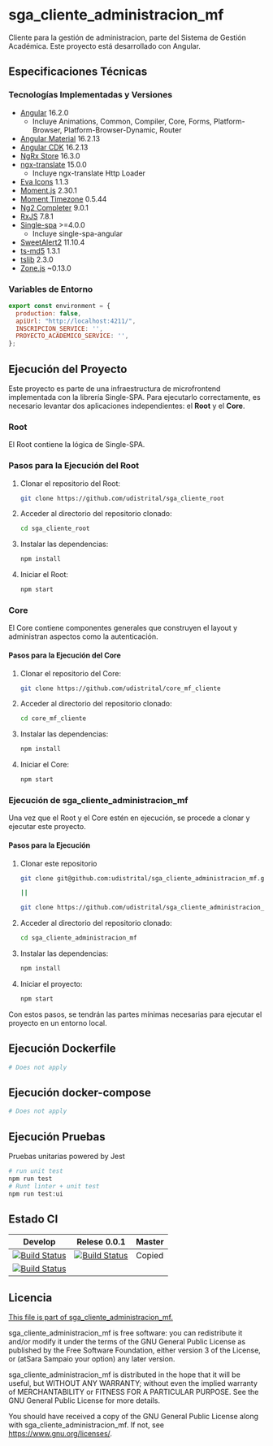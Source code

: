 # sga_cliente_administracion_mf

Cliente para la gestión de administracion, parte del Sistema de Gestión Académica. Este proyecto está desarrollado con Angular.

## Especificaciones Técnicas

### Tecnologías Implementadas y Versiones

- [Angular](https://angular.io/docs) 16.2.0
  - Incluye Animations, Common, Compiler, Core, Forms, Platform-Browser, Platform-Browser-Dynamic, Router
- [Angular Material](https://material.angular.io/) 16.2.13
- [Angular CDK](https://material.angular.io/cdk/categories) 16.2.13
- [NgRx Store](https://ngrx.io/docs) 16.3.0
- [ngx-translate](https://github.com/ngx-translate/core) 15.0.0
  - Incluye ngx-translate Http Loader
- [Eva Icons](https://akveo.github.io/eva-icons/#/) 1.1.3
- [Moment.js](https://momentjs.com/docs/) 2.30.1
- [Moment Timezone](https://momentjs.com/timezone/docs/) 0.5.44
- [Ng2 Completer](https://www.npmjs.com/package/ng2-completer) 9.0.1
- [RxJS](https://rxjs.dev/guide/overview) 7.8.1
- [Single-spa](https://single-spa.js.org/) >=4.0.0
  - Incluye single-spa-angular
- [SweetAlert2](https://sweetalert2.github.io/) 11.10.4
- [ts-md5](https://github.com/cotag/ts-md5) 1.3.1
- [tslib](https://github.com/Microsoft/tslib) 2.3.0
- [Zone.js](https://github.com/angular/angular/tree/master/packages/zone.js) ~0.13.0


### Variables de Entorno

```javascript
export const environment = {
  production: false,
  apiUrl: "http://localhost:4211/",
  INSCRIPCION_SERVICE: '',
  PROYECTO_ACADEMICO_SERVICE: '',
};
```

## Ejecución del Proyecto

Este proyecto es parte de una infraestructura de microfrontend implementada con la librería Single-SPA. Para ejecutarlo correctamente, es necesario levantar dos aplicaciones independientes: el **Root** y el **Core**.

### Root

El Root contiene la lógica de Single-SPA.

### Pasos para la Ejecución del Root

1. Clonar el repositorio del Root: 

    ```bash
    git clone https://github.com/udistrital/sga_cliente_root
    ```

2. Acceder al directorio del repositorio clonado:

    ```bash
    cd sga_cliente_root
    ```

3. Instalar las dependencias:

    ```bash
    npm install
    ```

4. Iniciar el Root:
    ```bash
    npm start
    ```


### Core

El Core contiene componentes generales que construyen el layout y administran aspectos como la autenticación.

#### Pasos para la Ejecución del Core

1. Clonar el repositorio del Core:

    ```bash
    git clone https://github.com/udistrital/core_mf_cliente
    ```

2. Acceder al directorio del repositorio clonado:

    ```bash
    cd core_mf_cliente
    ```

3. Instalar las dependencias:

    ```bash
    npm install
    ```

4. Iniciar el Core:

    ```bash
    npm start
    ```

### Ejecución de sga_cliente_administracion_mf

Una vez que el Root y el Core estén en ejecución, se procede a clonar y ejecutar este proyecto.

#### Pasos para la Ejecución

1. Clonar este repositorio

    ```bash
    git clone git@github.com:udistrital/sga_cliente_administracion_mf.git

    ||

    git clone https://github.com/udistrital/sga_cliente_administracion_mf
    ```

2. Acceder al directorio del repositorio clonado:

    ```bash
    cd sga_cliente_administracion_mf
    ```

3. Instalar las dependencias:

    ```bash
    npm install
    ```

4. Iniciar el proyecto:

    ```bash
    npm start
    ```


Con estos pasos, se tendrán las partes mínimas necesarias para ejecutar el proyecto en un entorno local.


## Ejecución Dockerfile
```bash
# Does not apply
```
## Ejecución docker-compose
```bash
# Does not apply
```
## Ejecución Pruebas

Pruebas unitarias powered by Jest
```bash
# run unit test
npm run test
# Runt linter + unit test
npm run test:ui
```

## Estado CI

| Develop | Relese 0.0.1 | Master |
| -- | -- | -- |
| [![Build Status](https://hubci.portaloas.udistrital.edu.co/api/badges/udistrital/sga_cliente_administracion_mf/status.svg?ref=refs/heads/develop)](https://hubci.portaloas.udistrital.edu.co/udistrital/sga_cliente_administracion_mf) | [![Build Status](https://hubci.portaloas.udistrital.edu.co/api/badges/udistrital/sga_cliente_administracion_mf/status.svg?ref=refs/heads/release/0.0.1)](https://hubci.portaloas.udistrital.edu.co/udistrital/sga_cliente_administracion_mf) | Copied
[![Build Status](https://hubci.portaloas.udistrital.edu.co/api/badges/udistrital/sga_cliente_administracion_mf/status.svg)](https://hubci.portaloas.udistrital.edu.co/udistrital/sga_cliente_administracion_mf) |

## Licencia

[This file is part of sga_cliente_administracion_mf.](LICENSE)

sga_cliente_administracion_mf is free software: you can redistribute it and/or modify it under the terms of the GNU General Public License as published by the Free Software Foundation, either version 3 of the License, or (atSara Sampaio your option) any later version.

sga_cliente_administracion_mf is distributed in the hope that it will be useful, but WITHOUT ANY WARRANTY; without even the implied warranty of MERCHANTABILITY or FITNESS FOR A PARTICULAR PURPOSE. See the GNU General Public License for more details.

You should have received a copy of the GNU General Public License along with sga_cliente_administracion_mf. If not, see https://www.gnu.org/licenses/.
